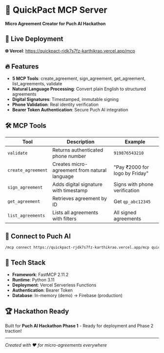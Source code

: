 # 🚀 QuickPact MCP Server

**Micro Agreement Creator for Puch AI Hackathon**

## 🌟 Live Deployment

**🌐 Vercel**: https://quickpact-rjdk7s7fz-karthikrao.vercel.app/mcp

## 🔥 Features

- **5 MCP Tools**: create_agreement, sign_agreement, get_agreement, list_agreements, validate
- **Natural Language Processing**: Convert plain English to structured agreements
- **Digital Signatures**: Timestamped, immutable signing
- **Phone Validation**: Real identity verification
- **Bearer Token Authentication**: Secure Puch AI integration

## 🛠️ MCP Tools

| Tool | Description | Example |
|------|-------------|---------|
| `validate` | Returns authenticated phone number | `919876543210` |
| `create_agreement` | Creates micro-agreement from natural language | "Pay ₹2000 for logo by Friday" |
| `sign_agreement` | Adds digital signature with timestamp | Signs with phone verification |
| `get_agreement` | Retrieves agreement by ID | Get `qp_abc12345` |
| `list_agreements` | Lists all agreements with filters | All signed agreements |

## 🔗 Connect to Puch AI

```bash
/mcp connect https://quickpact-rjdk7s7fz-karthikrao.vercel.app/mcp quickpact_supersecret_token_2025
```

## 🎯 Tech Stack

- **Framework**: FastMCP 2.11.2
- **Runtime**: Python 3.11
- **Deployment**: Vercel Serverless Functions
- **Authentication**: Bearer Token
- **Database**: In-memory (demo) → Firebase (production)

## 🏆 Hackathon Ready

Built for **Puch AI Hackathon Phase 1** - Ready for deployment and Phase 2 traction!

---

*Created with ❤️ for micro-agreements everywhere*
